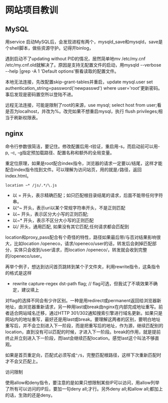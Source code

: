 # 网站项目教训

MySQL
--
用service 启动MySQL后，会发现进程有两个，mysqld_save和mysqld，save是个shell脚本，做些资源守护。记得开binlog，

遇到启动不了updating without PID的情况，居然简单地mv /etc/my.cnf /etc/my.cnf.old就解决了。原因是支持无配置文件的启动，用mysqld --verbose --help |grep -A 1 'Default options'察看读取的配置文件。

本地无法连接，先改配置skip-grant-tables并重启，update mysql.user  set authentication_string=password('newpasswd') where user='root'更新密码。事后发现是密码置空所以登陆不进。

远程无法连接，可能是限制了root的来源，use mysql; select host from user;看是否为localhost，并改为%。改完如果不想重启mysql，执行 flush privileges;相当于刷新权限表。

nginx
--
命令行参数很简洁，要记住。修改配置后用-t验证，重启用-s，而启动前可以用-p, -c, -g指定预加载路径、配置名称和额外的全局变量。

重定位原理，如果是root配合index指令，浏览器的请求一定要以/结尾，这样才能配合index指令找到文件。可以理解为访问站页，用的就是`/`路径，返回index.html。

`location ~* /js/.*/\.js`
* 以 = 开头，表示精确匹配；如只匹配根目录结尾的请求，后面不能带任何字符串。
* 以^~ 开头，表示uri以某个常规字符串开头，不是正则匹配
* 以~ 开头，表示区分大小写的正则匹配;
* 以~* 开头，表示不区分大小写的正则匹配
* 以/ 开头，通用匹配, 如果没有其它匹配,任何请求都会匹配到

location和proxy_pass配合有个奇怪的特性，路径如果最后带/与否对结果影响很大，比如location /openeco，请求/openeco/user的话，转发后会剥掉匹配部分，实体只会收到/user请求，而location /openeco/，转发就会收到完整的/openeco/user。

再举个例子，想达到访问首页跳转到某个子文件夹，利用rewrite指令，这条指令的格式是这样

* rewrite  capture-regex  dst-path  flag;  // flag可选，但我试了不填效果不确定，建议填上

对flag的选择不同会有少许区别。一种是用redirect或permanent返回给浏览器新地址，由浏览器重新请求，另一种用last或break由nginx在内部完成地址重写。前者适合网站域名迁移，通过HTTP 301/302通知搜索引擎进行域名更新。如果只是网站内的地址重写，最好还是用last或break。要理解这两者的区别，要明白地址重写后，并不会立刻进入下一阶段，而是把重写后的地址，作为源，继续匹配别的location，直到没有可以匹配的时候，才进入下一阶段。break的作用，就是提前终止并立刻进入下一阶段，而last会继续匹配location。感觉last这个叫法不够直观。

如果是首页重定向，匹配式必须写成`^/$`，完整匹配根路径，这样下次重新匹配时才不会又匹配上。

访问限制

使用allow和deny指令，要注意的是如果只想限制某些IP可以访问，用allow列举了所有可以访问的IP后，要加一句deny all;才行。另外deny all;和allow all;都加上的话，生效的还是deny。
